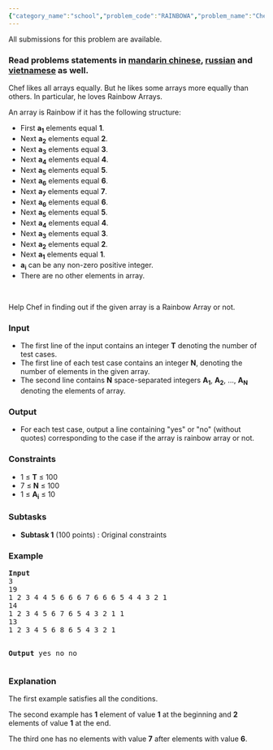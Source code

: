 ```yaml
---
{"category_name":"school","problem_code":"RAINBOWA","problem_name":"Chef and Rainbow Array","languages_supported":{"0":"ADA","1":"ASM","2":"BASH","3":"BF","4":"C","5":"C99 strict","6":"CAML","7":"CLOJ","8":"CLPS","9":"CPP 4.3.2","10":"CPP 6.3","11":"CPP14","12":"CS2","13":"D","14":"ERL","15":"FORT","16":"FS","17":"GO","18":"HASK","19":"ICK","20":"ICON","21":"JAVA","22":"JS","23":"LISP clisp","24":"LISP sbcl","25":"LUA","26":"NEM","27":"NICE","28":"NODEJS","29":"PAS fpc","30":"PAS gpc","31":"PERL","32":"PERL6","33":"PHP","34":"PIKE","35":"PRLG","36":"PYTH","37":"PYTH 3.5","38":"RUBY","39":"SCALA","40":"SCM guile","41":"SCM qobi","42":"ST","43":"TCL","44":"TEXT","45":"WSPC"},"max_timelimit":1,"source_sizelimit":50000,"problem_author":"berezin","problem_tester":null,"date_added":"15-03-2014","tags":{"0":"ad","1":"aug17","2":"berezin","3":"cakewalk","4":"implementation"},"editorial_url":"https://discuss.codechef.com/problems/RAINBOWA","time":{"view_start_date":1503048600,"submit_start_date":1503048600,"visible_start_date":1503048600,"end_date":1735669800},"layout":"problem"}
---
```

<span class="solution-visible-txt">All submissions for this problem are available.</span><h3>Read problems statements in <a target="_blank" 
href="http://www.codechef.com/download/translated/AUG17/mandarin/RAINBOWA.pdf">mandarin chinese</a>, <a target="_blank" 
href="http://www.codechef.com/download/translated/AUG17/russian/RAINBOWA.pdf">russian</a> and <a target="_blank" 
href="http://www.codechef.com/download/translated/AUG17/vietnamese/RAINBOWA.pdf">vietnamese</a> as well.</h3>

<p>Chef likes all arrays equally. But he likes some arrays more equally than others. In particular, he loves Rainbow Arrays. </p>

<p>An array is Rainbow if it has the following structure:</p>
<ul>
<li>First <b>a<sub>1</sub></b> elements equal <b>1</b>. </li>
<li>Next <b>a<sub>2</sub></b> elements equal <b>2</b>. </li>
<li>Next <b>a<sub>3</sub></b> elements equal <b>3</b>. </li>
<li>Next <b>a<sub>4</sub></b> elements equal <b>4</b>. </li>
<li>Next <b>a<sub>5</sub></b> elements equal <b>5</b>. </li>
<li>Next <b>a<sub>6</sub></b> elements equal <b>6</b>. </li>
<li>Next <b>a<sub>7</sub></b> elements equal <b>7</b>. </li>
<li>Next <b>a<sub>6</sub></b> elements equal <b>6</b>. </li>
<li>Next <b>a<sub>5</sub></b> elements equal <b>5</b>. </li>
<li>Next <b>a<sub>4</sub></b> elements equal <b>4</b>. </li>
<li>Next <b>a<sub>3</sub></b> elements equal <b>3</b>. </li>
<li>Next <b>a<sub>2</sub></b> elements equal <b>2</b>. </li>
<li>Next <b>a<sub>1</sub></b> elements equal <b>1</b>. </li>
<li><b>a<sub>i</sub></b> can be any non-zero positive integer.</li>
<li>There are no other elements in array. </li>
</ul><br>
<p>Help Chef in finding out if the given array is a Rainbow Array or not. </p>

<h3>Input</h3>
<ul>
<li>The first line of the input contains an integer <b>T</b> denoting the number of test cases.</li>
<li>The first line of each test case contains an integer <b>N</b>, denoting the number of elements in the given array. </li>
<li>The second line contains <b>N</b> space-separated integers <b>A<sub>1</sub></b>, <b>A<sub>2</sub></b>, ..., <b>A<sub>N</sub></b> denoting the elements of array. </li>
</ul>

<h3>Output</h3>
<ul>
<li>For each test case, output a line containing "yes" or "no" (without quotes) corresponding to the case if the array is rainbow array or not. </li>
</ul>

<h3>Constraints</h3>
<ul>
<li>1 ≤ <b>T</b> ≤ 100</li>
<li>7 ≤ <b>N</b> ≤ 100</li>
<li>1 ≤ <b>A<sub>i</sub></b> ≤ 10</li>
</ul>

<h3>Subtasks</h3>
<ul>
<li><b>Subtask 1</b> (100 points) : Original constraints</li>
</ul>

<h3>Example</h3>
<pre><b>Input</b>
3
19
1 2 3 4 4 5 6 6 6 7 6 6 6 5 4 4 3 2 1
14
1 2 3 4 5 6 7 6 5 4 3 2 1 1
13
1 2 3 4 5 6 8 6 5 4 3 2 1

<b>Output</b>
yes
no
no
</pre>

<h3>Explanation</h3>
<p>The first example satisfies all the conditions. </p>
<p>The second example has <b>1</b> element of value <b>1</b> at the beginning and <b>2</b> elements of value <b>1</b> at the end. </p>
<p>The third one has no elements with value <b>7</b> after elements with value <b>6</b>.